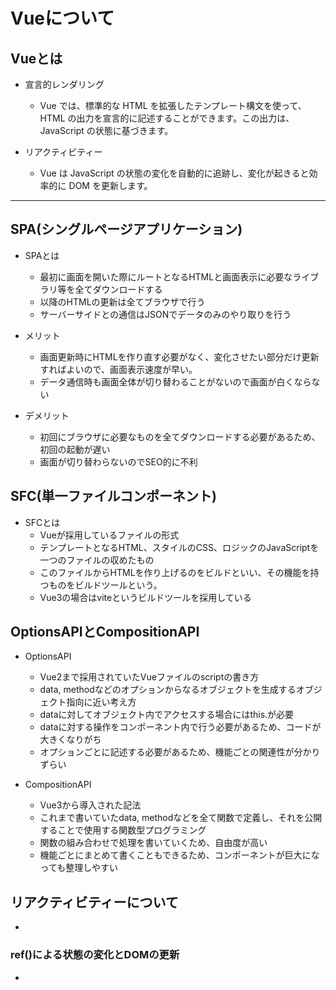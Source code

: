 # Vueについて

## Vueとは
- 宣言的レンダリング
  - Vue では、標準的な HTML を拡張したテンプレート構文を使って、HTML の出力を宣言的に記述することができます。この出力は、JavaScript の状態に基づきます。

- リアクティビティー
  - Vue は JavaScript の状態の変化を自動的に追跡し、変化が起きると効率的に DOM を更新します。

<hr />

## SPA(シングルページアプリケーション)

- SPAとは
  - 最初に画面を開いた際にルートとなるHTMLと画面表示に必要なライブラリ等を全てダウンロードする
  - 以降のHTMLの更新は全てブラウザで行う
  - サーバーサイドとの通信はJSONでデータのみのやり取りを行う
  
- メリット
  - 画面更新時にHTMLを作り直す必要がなく、変化させたい部分だけ更新すればよいので、画面表示速度が早い。
  - データ通信時も画面全体が切り替わることがないので画面が白くならない
 - デメリット
   - 初回にブラウザに必要なものを全てダウンロードする必要があるため、初回の起動が遅い
   - 画面が切り替わらないのでSEO的に不利

## SFC(単一ファイルコンポーネント)
 - SFCとは
   - Vueが採用しているファイルの形式
   - テンプレートとなるHTML、スタイルのCSS、ロジックのJavaScriptを一つのファイルの収めたもの
   - このファイルからHTMLを作り上げるのをビルドといい、その機能を持つものをビルドツールという。
   - Vue3の場合はviteというビルドツールを採用している

## OptionsAPIとCompositionAPI

- OptionsAPI
  - Vue2まで採用されていたVueファイルのscriptの書き方
  - data, methodなどのオプションからなるオブジェクトを生成するオブジェクト指向に近い考え方
  - dataに対してオブジェクト内でアクセスする場合にはthis.が必要
  - dataに対する操作をコンポーネント内で行う必要があるため、コードが大きくなりがち
  - オプションごとに記述する必要があるため、機能ごとの関連性が分かりずらい

- CompositionAPI
  - Vue3から導入された記法
  - これまで書いていたdata, methodなどを全て関数で定義し、それを公開することで使用する関数型プログラミング
  - 関数の組み合わせで処理を書いていくため、自由度が高い
  - 機能ごとにまとめて書くこともできるため、コンポーネントが巨大になっても整理しやすい


## リアクティビティーについて

- 

### ref()による状態の変化とDOMの更新

- 
